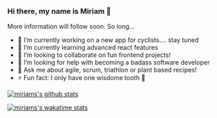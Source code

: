 ### Hi there, my name is Miriam 👋

More information will follow soon.
So long...

- 🔭 I’m currently working on a new app for cyclists.... stay tuned
- 🌱 I’m currently learning advanced react features
- 👯 I’m looking to collaborate on fun frontend projects!
- 🤔 I’m looking for help with becoming a badass software developer
- 💬 Ask me about agile, scrum, triathlon or plant based recipes!
- ⚡ Fun fact: I only have one wisdome tooth 🦷


[![miriams's github stats](https://github-readme-stats.vercel.app/api?username=miriamhaenle&show_icons=true&theme=synthwave)](https://github.com/miriamhaenle/github-readme-stats)

[![miriams's wakatime stats](https://github-readme-stats.vercel.app/api/wakatime?username=miriamhaenle)](https://github.com/anuraghazra/github-readme-stats)
